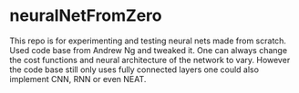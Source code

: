 # neuralNetFromZero
This repo is for experimenting and testing neural nets made from scratch. Used code base from Andrew Ng and tweaked it.
One can always change the cost functions and neural architecture of the network to vary. 
However the code base still only uses fully connected layers one could also implement CNN, RNN or even NEAT.

